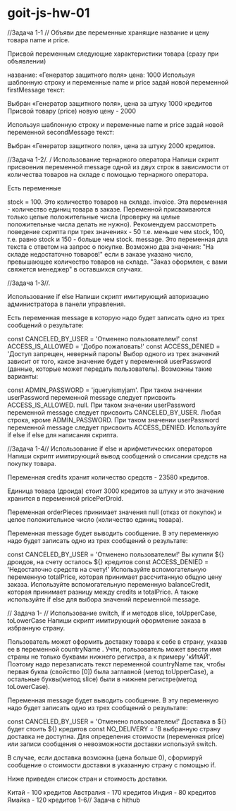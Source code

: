 # goit-js-hw-01

//Задача 1-1 // Объяви две переменные хранящие название и цену товара name и
price.

Присвой переменным следующие характеристики товара (сразу при объявлении)

название: «Генератор защитного поля» цена: 1000 Используя шаблонную строку и
переменные name и price задай новой переменной firstMessage текст:

Выбран «Генератор защитного поля», цена за штуку 1000 кредитов Присвой товару
(price) новую цену - 2000

Используя шаблонную строку и переменные name и price задай новой переменной
secondMessage текст:

Выбран «Генератор защитного поля», цена за штуку 2000 кредитов.

//Задача 1-2/. / Использование тернарного оператора Напиши скрипт присвоения
переменной message одной из двух строк в зависимости от количества товаров на
складе с помощью тернарного оператора.

Есть переменные

stock = 100. Это количество товаров на складе. invoice. Эта переменная -
количество единиц товара в заказе. Переменной присваиваются только целые
положительные числа (проверку на целые положительные числа делать не нужно).
Рекомендуем рассмотреть поведение скрипта при трех значениях - 50 т.е. меньше
чем stock, 100, т.е. равно stock и 150 - больше чем stock. message. Это
переменная для текста с ответом на запрос о покупке. Возможно два значения: "На
складе недостаточно товаров!" если в заказе указано число, превышающее
количество товаров на складе. "Заказ оформлен, с вами свяжется менеджер" в
оставшихся случаях.

//Задача 1-3//.

Использование if else Напиши скрипт имитирующий авторизацию администратора в
панели управления.

Есть переменная message в которую надо будет записать одно из трех сообщений о
результате:

const CANCELED_BY_USER = 'Отменено пользователем!' const ACCESS_IS_ALLOWED =
'Добро пожаловать!' const ACCESS_DENIED = 'Доступ запрещен, неверный пароль!
Выбор одного из трех значений зависит от того, какое значение будет у переменной
userPassword (данные, которые может передать пользователь). Возможны такие
варианты:

const ADMIN_PASSWORD = 'jqueryismyjam'. При таком значении userPassword
переменной message следует присвоить ACCESS_IS_ALLOWED. null. При таком значении
userPassword переменной message следует присвоить CANCELED_BY_USER. Любая
строка, кроме ADMIN_PASSWORD. При таком значении userPassword переменной message
следует присвоить ACCESS_DENIED. Используйте if else if else для написания
скрипта.

//Задача 1-4// Использование if else и арифметических операторов Напиши скрипт
имитирующий вывод сообщений о списании средств на покупку товара.

Переменная credits хранит количество средств - 23580 кредитов.

Единица товара (дроида) стоит 3000 кредитов за штуку и это значение хранится в
переменной pricePerDroid.

Переменная orderPieces принимает значения null (отказ от покупок) и целое
положительное число (количество единиц товара).

Переменная message будет выводить сообщение. В эту переменную надо будет
записать одно из трех сообщений о результате:

const CANCELED_BY_USER = 'Отменено пользователем!' Вы купили
${} дроидов, на счету осталось ${} кредитов const ACCESS_DENIED = 'Недостаточно
средств на счету!' Используйте вспомогательную переменную totalPrice, которая
принимает рассчитанную общую цену заказа. Используйте вспомогательную переменную
balanceCredit, которая принимает разницу между credits и totalPrice. А также
используйте if else для выбора значений переменной message.

// Задача 1- // Использование switch, if и методов slice, toUpperCase,
toLowerCase Напиши скрипт имитирующий оформление заказа в избранную страну.

Пользователь может оформить доставку товара к себе в страну, указав ее в
переменной countryName . Учти, пользователь может ввести имя страны не только
буквами нижнего регистра, а к примеру 'кИтАЙ'. Поэтому надо перезаписать текст
переменной countryName так, чтобы первая буква (свойство [0]) была заглавной
(метод toUpperCase), а остальные буквы(метод slice) были в нижнем регистре(метод
toLowerCase).

Переменная message будет выводить сообщение. В эту переменную надо будет
записать одно из трех сообщений о результате:

const CANCELED_BY_USER = 'Отменено пользователем!' Доставка в
${} будет стоить ${} кредитов const NO_DELIVERY = 'В выбранную страну доставка
не доступна. Для определения стоимости (переменная price) или записи сообщения о
невозможности доставки используй switch.

В случае, если доставка возможна (цена больше 0), сформируй сообщение о
стоимости доставки в указанную страну с помощью if.

Ниже приведен список стран и стоимость доставки.

Китай - 100 кредитов Австралия - 170 кредитов Индия - 80 кредитов Ямайка - 120
кредитов 1-6// Задача с hithub
